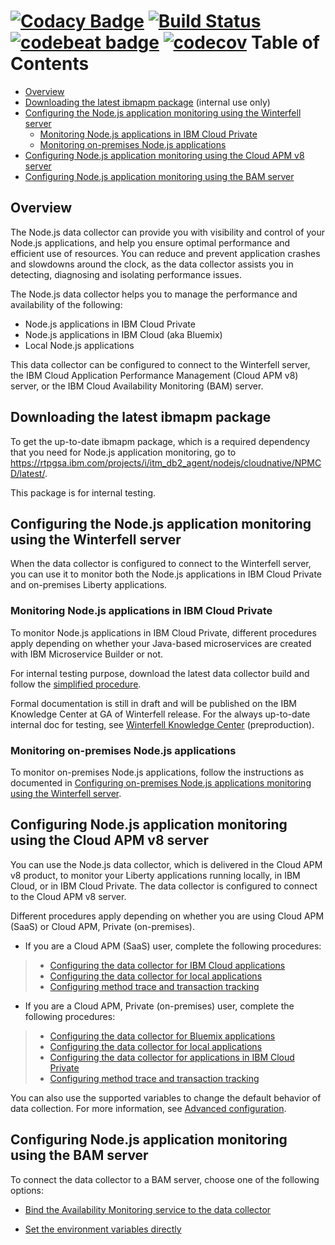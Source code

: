 [![Codacy Badge](https://api.codacy.com/project/badge/Grade/3f8e27ab77d341e8a87ec3f9a4cb7f0c)](https://www.codacy.com/app/shiyanf/node-ibmapm?utm_source=github.com&amp;utm_medium=referral&amp;utm_content=IBM-APM/node-ibmapm&amp;utm_campaign=Badge_Grade)
[![Build Status](https://travis-ci.org/IBM-APM/node-ibmapm.svg?branch=master)](https://travis-ci.org/IBM-APM/node-ibmapm)
[![codebeat badge](https://codebeat.co/badges/f7a857b8-a6c0-49e9-994d-1c1cc10a37f9)](https://codebeat.co/projects/github-com-ibm-apm-node-ibmapm-master)
[![codecov](https://codecov.io/gh/IBM-APM/node-ibmapm/branch/master/graph/badge.svg)](https://codecov.io/gh/IBM-APM/node-ibmapm)
Table of Contents
=================
* [Overview](#overview)
* [Downloading the latest ibmapm package](#downloading-the-latest-ibmapm-package) (internal use only)
* [Configuring the Node.js application monitoring using the Winterfell server](#configuring-the-nodejs-application-monitoring-using-the-winterfell-server)
    * [Monitoring Node.js applications in IBM Cloud Private](#monitoring-nodejs-applications-in-ibm-cloud-private)
    * [Monitoring on-premises Node.js applications](#monitoring-on-premises-nodejs-applications)
* [Configuring Node.js application monitoring using the Cloud APM v8 server](#configuring-nodejs-application-monitoring-using-the-cloud-apm-v8-server)
* [Configuring Node.js application monitoring using the BAM server](#configuring-nodejs-application-monitoring-using-the-bam-server)
## Overview
The Node.js data collector can provide you with visibility and control of your Node.js applications, and help you ensure optimal performance and efficient use of resources. You can reduce and prevent application crashes and slowdowns around the clock, as the data collector assists you in detecting, diagnosing and isolating performance issues.

The Node.js data collector helps you to manage the performance and availability of the following:

- Node.js applications in IBM Cloud Private
- Node.js applications in IBM Cloud (aka Bluemix)
- Local Node.js applications

This data collector can be configured to connect to the Winterfell server, the IBM Cloud Application Performance Management (Cloud APM v8) server, or the IBM Cloud Availability Monitoring (BAM) server.

## Downloading the latest ibmapm package
To get the up-to-date ibmapm package, which is a required dependency that you need for Node.js application monitoring, go to https://rtpgsa.ibm.com/projects/i/itm_db2_agent/nodejs/cloudnative/NPMCD/latest/.

This package is for internal testing.


## Configuring the Node.js application monitoring using the Winterfell server
When the data collector is configured to connect to the Winterfell server, you can use it to monitor both the Node.js applications in IBM Cloud Private and on-premises Liberty applications.

### Monitoring Node.js applications in IBM Cloud Private
To monitor Node.js applications in IBM Cloud Private, different procedures apply depending on whether your Java-based microservices are created with IBM Microservice Builder or not.

For internal testing purpose, download the latest data collector build and follow the [simplified procedure](readme-topics/nodejsdc-internal.md).

Formal documentation is still in draft and will be published on the IBM Knowledge Center at GA of Winterfell release. For the always up-to-date internal doc for testing, see [Winterfell Knowledge Center](https://www-03preprod.ibm.com/support/knowledgecenter/SS8G7U_18.2.0/com.ibm.icam.doc/content/deploy_dc_intro.htm) (preproduction).


### Monitoring on-premises Node.js applications
To monitor on-premises Node.js applications, follow the instructions as documented in [Configuring on-premises Node.js applications monitoring using the Winterfell server](readme-topics/nodejsdc-onprem-winterfell.md).

## Configuring Node.js application monitoring using the Cloud APM v8 server
You can use the Node.js data collector, which is delivered in the Cloud APM v8 product, to monitor your Liberty applications running locally, in IBM Cloud, or in IBM Cloud Private. The data collector is configured to connect to the Cloud APM v8 server.

Different procedures apply depending on whether you are using Cloud APM (SaaS) or Cloud APM, Private (on-premises).

- If you are a Cloud APM (SaaS) user, complete the following procedures:
> - [Configuring the data collector for IBM Cloud applications](https://www.ibm.com/support/knowledgecenter/SSMKFH/com.ibm.apmaas.doc/install/bluemix_nodejs_config_dc.htm)
> - [Configuring the data collector for local applications](https://www.ibm.com/support/knowledgecenter/SSMKFH/com.ibm.apmaas.doc/install/nodejs_config_dc.htm)
> - [Configuring method trace and transaction tracking](readme-topics/nodejsdc_mt_tt.md)

- If you are a Cloud APM, Private (on-premises) user, complete the following procedures:
> - [Configuring the data collector for Bluemix applications](https://www.ibm.com/support/knowledgecenter/SSHLNR_8.1.4/com.ibm.pm.doc/install/bluemix_nodejs_config_dc.htm)
> - [Configuring the data collector for local applications](https://www.ibm.com/support/knowledgecenter/SSHLNR_8.1.4/com.ibm.pm.doc/install/nodejs_config_dc.htm)
> - [Configuring the data collector for applications in IBM Cloud Private](readme-topics/nodejsdc_icp_apm_server.md)
> - [Configuring method trace and transaction tracking](readme-topics/nodejsdc_mt_tt.md)

You can also use the supported variables to change the default behavior of data collection. For more information, see [Advanced configuration](readme-topics/nodejs_dc_advanced_config.md).

## Configuring Node.js application monitoring using the BAM server

To connect the data collector to a BAM server, choose one of the following options:

- [Bind the Availability Monitoring service to the data collector](readme-topics/connect_bam_service.md)

- [Set the environment variables directly](readme-topics/set_var_bam.md)
